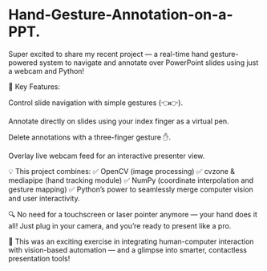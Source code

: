# Hand-Gesture-Annotation-on-a-PPT.

Super excited to share my recent project — a real-time hand gesture-powered system to navigate and annotate over PowerPoint slides using just a webcam and Python!

🎯 Key Features:

Control slide navigation with simple gestures (👈👉).

Annotate directly on slides using your index finger as a virtual pen.

Delete annotations with a three-finger gesture ✋.

Overlay live webcam feed for an interactive presenter view.

💡 This project combines:
✅ OpenCV (image processing)
✅ cvzone & mediapipe (hand tracking module)
✅ NumPy (coordinate interpolation and gesture mapping)
✅ Python’s power to seamlessly merge computer vision and user interactivity.

🔍 No need for a touchscreen or laser pointer anymore — your hand does it all! Just plug in your camera, and you’re ready to present like a pro.

🧠 This was an exciting exercise in integrating human-computer interaction with vision-based automation — and a glimpse into smarter, contactless presentation tools!
